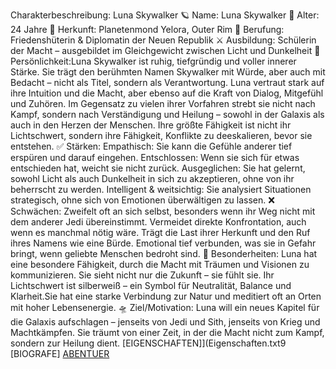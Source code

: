 Charakterbeschreibung: Luna Skywalker
🪐 Name: Luna Skywalker
🌌 Alter: 24 Jahre
🌠 Herkunft: Planetenmond Yelora, Outer Rim
🌟 Berufung: Friedenshüterin & Diplomatin der Neuen Republik
⚔️ Ausbildung: Schülerin der Macht – ausgebildet im Gleichgewicht zwischen Licht und Dunkelheit
🧬 Persönlichkeit:Luna Skywalker ist ruhig, tiefgründig und voller innerer Stärke. Sie trägt den berühmten Namen Skywalker mit Würde, aber auch mit Bedacht – nicht als Titel, sondern als Verantwortung. Luna vertraut stark auf ihre Intuition und die Macht, aber ebenso auf die Kraft von Dialog, Mitgefühl und Zuhören.
Im Gegensatz zu vielen ihrer Vorfahren strebt sie nicht nach Kampf, sondern nach Verständigung und Heilung – sowohl in der Galaxis als auch in den Herzen der Menschen. Ihre größte Fähigkeit ist nicht ihr Lichtschwert, sondern ihre Fähigkeit, Konflikte zu deeskalieren, bevor sie entstehen.
✅ Stärken: Empathisch: Sie kann die Gefühle anderer tief erspüren und darauf eingehen.
Entschlossen: Wenn sie sich für etwas entschieden hat, weicht sie nicht zurück.
Ausgeglichen: Sie hat gelernt, sowohl Licht als auch Dunkelheit in sich zu akzeptieren, ohne von ihr beherrscht zu werden. Intelligent & weitsichtig: Sie analysiert Situationen strategisch, ohne sich von Emotionen überwältigen zu lassen.
❌ Schwächen: Zweifelt oft an sich selbst, besonders wenn ihr Weg nicht mit dem anderer Jedi übereinstimmt.
Vermeidet direkte Konfrontation, auch wenn es manchmal nötig wäre.
Trägt die Last ihrer Herkunft und den Ruf ihres Namens wie eine Bürde.
Emotional tief verbunden, was sie in Gefahr bringt, wenn geliebte Menschen bedroht sind.
🔮 Besonderheiten: Luna hat eine besondere Fähigkeit, durch die Macht mit Träumen und Visionen zu kommunizieren. Sie sieht nicht nur die Zukunft – sie fühlt sie. Ihr Lichtschwert ist silberweiß – ein Symbol für Neutralität, Balance und Klarheit.Sie hat eine starke Verbindung zur Natur und meditiert oft an Orten mit hoher Lebensenergie.
🛸 Ziel/Motivation: Luna will ein neues Kapitel für die Galaxis aufschlagen – jenseits von Jedi und Sith, jenseits von Krieg und Machtkämpfen. Sie träumt von einer Zeit, in der die Macht nicht zum Kampf, sondern zur Heilung dient.
[EIGENSCHAFTEN]](Eigenschaften.txt9
[BIOGRAFE]
[ABENTUER](abenteuer.md)
